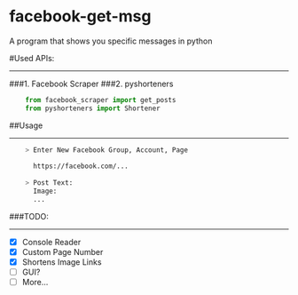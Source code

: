 # facebook-get-msg
A program that shows you specific messages in python

#Used APIs:
<hr>

###1. Facebook Scraper
###2. pyshorteners

```python
    from facebook_scraper import get_posts
    from pyshorteners import Shortener
```
##Usage
<hr>

```bash
    > Enter New Facebook Group, Account, Page
    
      https://facebook.com/...
    
    > Post Text: 
      Image: 
      ...
```


###TODO:
<hr>

- [x] Console Reader
- [x] Custom Page Number
- [x] Shortens Image Links
- [ ] GUI?
- [ ] More...
